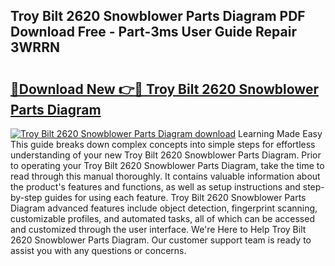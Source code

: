 ## Troy Bilt 2620 Snowblower Parts Diagram PDF Download Free - Part-3ms User Guide Repair 3WRRN

# <h2><a href="http://dfm0l9w.blite.top/?on=Troy+Bilt+2620+Snowblower+Parts+Diagram">🔗Download New 👉🔴 Troy Bilt 2620 Snowblower Parts Diagram</a></h2>

[![Troy Bilt 2620 Snowblower Parts Diagram download](https://i.imgur.com/lujVjoI.png)](http://dfm0l9w.blite.top/?on=Troy+Bilt+2620+Snowblower+Parts+Diagram)
Learning Made Easy This guide breaks down complex concepts into simple steps for effortless understanding of your new Troy Bilt 2620 Snowblower Parts Diagram. Prior to operating your Troy Bilt 2620 Snowblower Parts Diagram, take the time to read through this manual thoroughly. It contains valuable information about the product's features and functions, as well as setup instructions and step-by-step guides for using each feature. Troy Bilt 2620 Snowblower Parts Diagram advanced features include object detection, fingerprint scanning, customizable profiles, and automated tasks, all of which can be accessed and customized through the user interface. We're Here to Help Troy Bilt 2620 Snowblower Parts Diagram. Our customer support team is ready to assist you with any questions or concerns.
